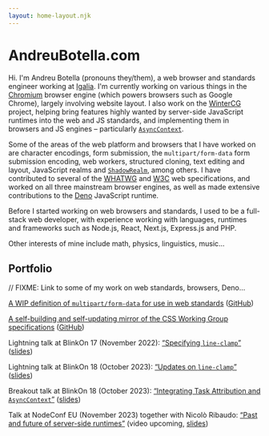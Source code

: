 ```yaml
---
layout: home-layout.njk
---
```


# AndreuBotella.com

Hi. I'm Andreu Botella (pronouns they/them), a web browser and standards
engineer working at [Igalia](https://igalia.com). I'm currently working on
various things in the [Chromium](https://www.chromium.org/Home) browser engine
(which powers browsers such as Google Chrome), largely involving website layout.
I also work on the [WinterCG](https://wintercg.org) project, helping bring
features highly wanted by server-side JavaScript runtimes into the web and JS
standards, and implementing them in browsers and JS engines – particularly
[`AsyncContext`](https://github.com/tc39/proposal-async-context).

Some of the areas of the web platform and browsers that I have worked on are
character encodings, form submission, the `multipart/form-data` form submission
encoding, web workers, structured cloning, text editing and layout, JavaScript
realms and [`ShadowRealm`](https://github.com/tc39/proposal-shadowrealm), among
others. I have contributed to several of the [WHATWG](https://whatwg.org) and
[W3C](https://w3.org) web specifications, and worked on all three mainstream
browser engines, as well as made extensive contributions to the
[Deno](https://deno.land) JavaScript runtime.

Before I started working on web browsers and standards, I used to be a
full-stack web developer, with experience working with languages, runtimes and
frameworks such as Node.js, React, Next.js, Express.js and PHP.

Other interests of mine include math, physics, linguistics, music...

## Portfolio

// FIXME: Link to some of my work on web standards, browsers, Deno...

[A WIP definition of `multipart/form-data` for use
in web standards](https://andreubotella.github.io/multipart-form-data)
([GitHub](https://github.com/andreubotella/multipart-form-data))

[A self-building and self-updating mirror of the CSS Working Group specifications](https://andreubotella.github.io/csswg-auto-build)
([GitHub](https://github.com/andreubotella/csswg-auto-build))

Lightning talk at BlinkOn 17 (November 2022):
[“Specifying `line-clamp`”](https://youtu.be/DWZ3BcDSpo0)
([slides](https://abotella.pages.igalia.com/blink-on-17-line-clamp/))

Lightning talk at BlinkOn 18 (October 2023):
[“Updates on `line-clamp`”](https://youtu.be/ycWhFbKSDEI?t=2310)
([slides](https://abotella.pages.igalia.com/line-clamp-2023/))

Breakout talk at BlinkOn 18 (October 2023):
[“Integrating Task Attribution and `AsyncContext`”](https://youtu.be/60-8DGUx1VY)
([slides](https://abotella.pages.igalia.com/async-context-integration/))

Talk at NodeConf EU (November 2023) together with Nicolò Ribaudo:
[“Past and future of server-side runtimes”](https://www.nodeconf.eu/andreu-botella-past-and-future-of-server-side-runtimes)
(video upcoming,
[slides](https://abotella.pages.igalia.com/past-and-future-of-server-side-runtimes))
